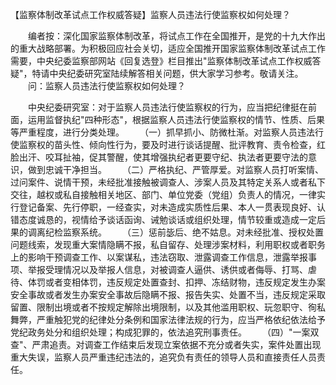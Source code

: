 【监察体制改革试点工作权威答疑】监察人员违法行使监察权如何处理？











　　编者按：深化国家监察体制改革，将试点工作在全国推开，是党的十九大作出的重大战略部署。为积极回应社会关切，适应全国推开国家监察体制改革试点工作需要，中央纪委监察部网站《回复选登》栏目推出"监察体制改革试点工作权威答疑"，特请中央纪委研究室陆续解答相关问题，供大家学习参考。敬请关注。
　　问：监察人员违法行使监察权如何处理？

　　中央纪委研究室：对于监察人员违法行使监察权的行为，应当把纪律挺在前面，运用监督执纪"四种形态"，根据监察人员违法行使监察权的情节、性质、后果等严重程度，进行分类处理。
　　（一）抓早抓小、防微杜渐。对监察人员违法行使监察权的苗头性、倾向性行为，要及时进行谈话提醒、批评教育、责令检查，红脸出汗、咬耳扯袖，促其警醒，使其增强执纪者更要守纪、执法者更要守法的意识，做到忠诚干净担当。
　　（二）严格执纪、严管厚爱。对监察人员打听案情、过问案件、说情干预，未经批准接触被调查人、涉案人员及其特定关系人或者私下交往，越权或私自接触相关地区、部门、单位党委（党组）负责人的情况，一律实行登记备案、先行停职，一经查实，对未造成实质性后果、本人一贯表现良好、认错态度诚恳的，视情给予谈话函询、诫勉谈话或组织处理，情节较重或造成一定后果的调离纪检监察系统。
　　（三）惩前毖后、绝不姑息。对未经批准、授权处置问题线索，发现重大案情隐瞒不报，私自留存、处理涉案材料，利用职权或者职务上的影响干预调查工作、以案谋私，违法窃取、泄露调查工作信息，泄露举报事项、举报受理情况以及举报人信息，对被调查人逼供、诱供或者侮辱、打骂、虐待、体罚或者变相体罚，违反规定处置查封、扣押、冻结财物，违反规定发生办案安全事故或者发生办案安全事故后隐瞒不报、报告失实、处置不当，违反规定采取留置、限制出境或者不按规定解除出境限制，以及其他滥用职权、玩忽职守、徇私舞弊，严重触犯党的纪律处分条例和国家法律法规的行为，应当严格依纪依法给予党纪政务处分和组织处理；构成犯罪的，依法追究刑事责任。
　　（四）"一案双查"、严肃追责。对调查工作结束后发现立案依据不充分或者失实，案件处置出现重大失误，监察人员严重违纪违法的，追究负有责任的领导人员和直接责任人员责任。
